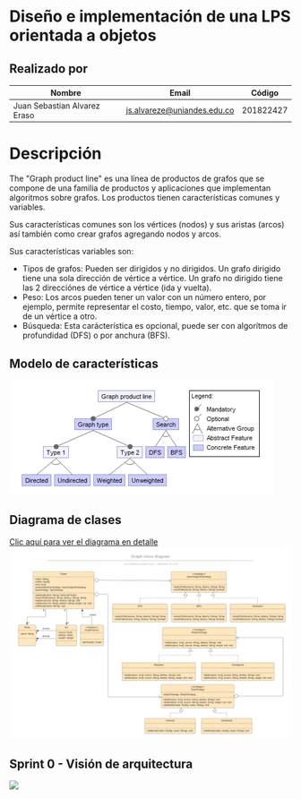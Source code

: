 # Diseño e implementación de una LPS orientada a objetos

## Realizado por

|Nombre                      |Email                      |Código   |
|----------------------------|---------------------------|---------|
|Juan Sebastian Alvarez Eraso|js.alvareze@uniandes.edu.co|201822427|

# Descripción

The "Graph product line" es una línea de productos de grafos que se compone de una familia de productos y aplicaciones que implementan algoritmos sobre grafos. Los productos tienen características comunes y variables.

Sus características comunes son los vértices (nodos) y sus aristas (arcos) así también como crear grafos agregando nodos y arcos.

Sus características variables son:
* Tipos de grafos: Pueden ser dirigidos y no dirigidos. Un grafo dirigido tiene una sola dirección de vértice a vértice. Un grafo no dirigido tiene las 2 direcciónes de vértice a vértice (ida y vuelta).
* Peso: Los arcos pueden tener un valor con un número entero, por ejemplo, permite representar el costo, tiempo, valor, etc. que se toma ir de un vértice a otro.
* Búsqueda: Esta carácterística es opcional, puede ser con algorítmos de profundidad (DFS) o por anchura (BFS).

## Modelo de características

![Image](https://github.com/MISO4204-201920/graph-lps/blob/master/images/feature-model.png)

## Diagrama de clases

[Clic aquí para ver el diagrama en detalle](https://www.lucidchart.com/invitations/accept/8c636d7d-ed46-4455-ab5f-a3506aa81ddf)
![Image](https://github.com/MISO4204-201920/graph-lps/blob/master/images/class-diagram.png)

## Sprint 0 - Visión de arquitectura

[![](https://imagen)](https://video)
